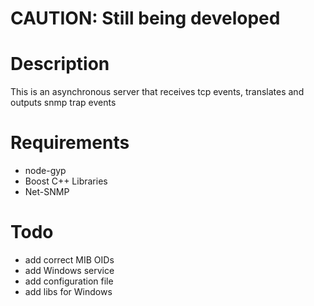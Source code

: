 # CAUTION: Still being developed

# Description
This is an asynchronous server that receives tcp events, translates and
outputs snmp trap events

# Requirements
  - node-gyp
  - Boost C++ Libraries
  - Net-SNMP

# Todo
  - add correct MIB OIDs 
  - add Windows service
  - add configuration file
  - add libs for Windows
